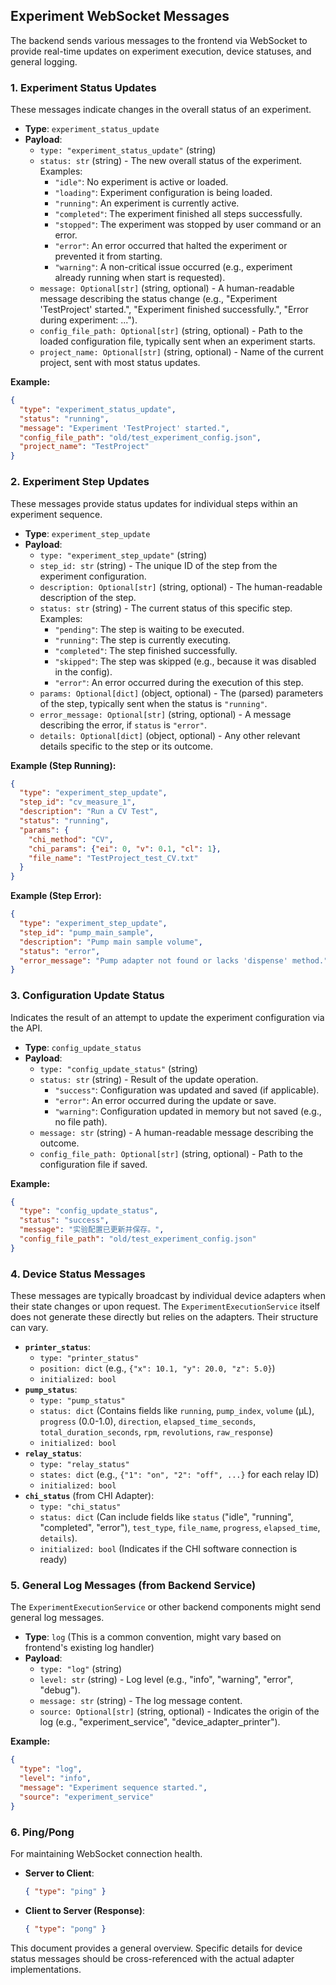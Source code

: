 ## Experiment WebSocket Messages

The backend sends various messages to the frontend via WebSocket to provide real-time updates on experiment execution, device statuses, and general logging.

### 1. Experiment Status Updates

These messages indicate changes in the overall status of an experiment.

*   **Type**: `experiment_status_update`
*   **Payload**:
    *   `type: "experiment_status_update"` (string)
    *   `status: str` (string) - The new overall status of the experiment. Examples:
        *   `"idle"`: No experiment is active or loaded.
        *   `"loading"`: Experiment configuration is being loaded.
        *   `"running"`: An experiment is currently active.
        *   `"completed"`: The experiment finished all steps successfully.
        *   `"stopped"`: The experiment was stopped by user command or an error.
        *   `"error"`: An error occurred that halted the experiment or prevented it from starting.
        *   `"warning"`: A non-critical issue occurred (e.g., experiment already running when start is requested).
    *   `message: Optional[str]` (string, optional) - A human-readable message describing the status change (e.g., "Experiment 'TestProject' started.", "Experiment finished successfully.", "Error during experiment: ...").
    *   `config_file_path: Optional[str]` (string, optional) - Path to the loaded configuration file, typically sent when an experiment starts.
    *   `project_name: Optional[str]` (string, optional) - Name of the current project, sent with most status updates.

**Example:**
```json
{
  "type": "experiment_status_update",
  "status": "running",
  "message": "Experiment 'TestProject' started.",
  "config_file_path": "old/test_experiment_config.json",
  "project_name": "TestProject"
}
```

### 2. Experiment Step Updates

These messages provide status updates for individual steps within an experiment sequence.

*   **Type**: `experiment_step_update`
*   **Payload**:
    *   `type: "experiment_step_update"` (string)
    *   `step_id: str` (string) - The unique ID of the step from the experiment configuration.
    *   `description: Optional[str]` (string, optional) - The human-readable description of the step.
    *   `status: str` (string) - The current status of this specific step. Examples:
        *   `"pending"`: The step is waiting to be executed.
        *   `"running"`: The step is currently executing.
        *   `"completed"`: The step finished successfully.
        *   `"skipped"`: The step was skipped (e.g., because it was disabled in the config).
        *   `"error"`: An error occurred during the execution of this step.
    *   `params: Optional[dict]` (object, optional) - The (parsed) parameters of the step, typically sent when the status is `"running"`.
    *   `error_message: Optional[str]` (string, optional) - A message describing the error, if `status` is `"error"`.
    *   `details: Optional[dict]` (object, optional) - Any other relevant details specific to the step or its outcome.

**Example (Step Running):**
```json
{
  "type": "experiment_step_update",
  "step_id": "cv_measure_1",
  "description": "Run a CV Test",
  "status": "running",
  "params": {
    "chi_method": "CV",
    "chi_params": {"ei": 0, "v": 0.1, "cl": 1},
    "file_name": "TestProject_test_CV.txt"
  }
}
```
**Example (Step Error):**
```json
{
  "type": "experiment_step_update",
  "step_id": "pump_main_sample",
  "description": "Pump main sample volume",
  "status": "error",
  "error_message": "Pump adapter not found or lacks 'dispense' method."
}
```

### 3. Configuration Update Status

Indicates the result of an attempt to update the experiment configuration via the API.

*   **Type**: `config_update_status`
*   **Payload**:
    *   `type: "config_update_status"` (string)
    *   `status: str` (string) - Result of the update operation.
        *   `"success"`: Configuration was updated and saved (if applicable).
        *   `"error"`: An error occurred during the update or save.
        *   `"warning"`: Configuration updated in memory but not saved (e.g., no file path).
    *   `message: str` (string) - A human-readable message describing the outcome.
    *   `config_file_path: Optional[str]` (string, optional) - Path to the configuration file if saved.

**Example:**
```json
{
  "type": "config_update_status",
  "status": "success",
  "message": "实验配置已更新并保存。",
  "config_file_path": "old/test_experiment_config.json"
}
```

### 4. Device Status Messages

These messages are typically broadcast by individual device adapters when their state changes or upon request. The `ExperimentExecutionService` itself does not generate these directly but relies on the adapters. Their structure can vary.

*   **`printer_status`**:
    *   `type: "printer_status"`
    *   `position: dict` (e.g., `{"x": 10.1, "y": 20.0, "z": 5.0}`)
    *   `initialized: bool`
*   **`pump_status`**:
    *   `type: "pump_status"`
    *   `status: dict` (Contains fields like `running`, `pump_index`, `volume` (µL), `progress` (0.0-1.0), `direction`, `elapsed_time_seconds`, `total_duration_seconds`, `rpm`, `revolutions`, `raw_response`)
    *   `initialized: bool`
*   **`relay_status`**:
    *   `type: "relay_status"`
    *   `states: dict` (e.g., `{"1": "on", "2": "off", ...}` for each relay ID)
    *   `initialized: bool`
*   **`chi_status`** (from CHI Adapter):
    *   `type: "chi_status"`
    *   `status: dict` (Can include fields like `status` ("idle", "running", "completed", "error"), `test_type`, `file_name`, `progress`, `elapsed_time`, `details`).
    *   `initialized: bool` (Indicates if the CHI software connection is ready)

### 5. General Log Messages (from Backend Service)

The `ExperimentExecutionService` or other backend components might send general log messages.

*   **Type**: `log` (This is a common convention, might vary based on frontend's existing log handler)
*   **Payload**:
    *   `type: "log"` (string)
    *   `level: str` (string) - Log level (e.g., "info", "warning", "error", "debug").
    *   `message: str` (string) - The log message content.
    *   `source: Optional[str]` (string, optional) - Indicates the origin of the log (e.g., "experiment_service", "device_adapter_printer").

**Example:**
```json
{
  "type": "log",
  "level": "info",
  "message": "Experiment sequence started.",
  "source": "experiment_service"
}
```

### 6. Ping/Pong

For maintaining WebSocket connection health.

*   **Server to Client**:
    ```json
    { "type": "ping" }
    ```
*   **Client to Server (Response)**:
    ```json
    { "type": "pong" }
    ```

This document provides a general overview. Specific details for device status messages should be cross-referenced with the actual adapter implementations.
